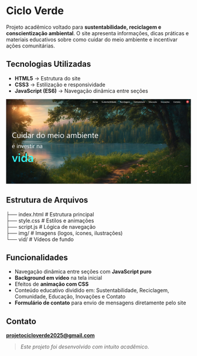 # Ciclo Verde

Projeto acadêmico voltado para **sustentabilidade, reciclagem e conscientização ambiental**. O site apresenta informações, dicas práticas e materiais educativos sobre como cuidar do meio ambiente e incentivar ações comunitárias.

## Tecnologias Utilizadas
- **HTML5** → Estrutura do site  
- **CSS3** → Estilização e responsividade  
- **JavaScript (ES6)** → Navegação dinâmica entre seções  

![Preview Home](img/Screenshot.png)

## Estrutura de Arquivos
├── index.html        # Estrutura principal  
├── style.css         # Estilos e animações  
├── script.js         # Lógica de navegação  
├── img/              # Imagens (logos, ícones, ilustrações)  
└── vid/              # Vídeos de fundo  

## Funcionalidades
- Navegação dinâmica entre seções com **JavaScript puro**  
- **Background em vídeo** na tela inicial  
- Efeitos de **animação com CSS**  
- Conteúdo educativo dividido em: Sustentabilidade, Reciclagem, Comunidade, Educação, Inovações e Contato  
- **Formulário de contato** para envio de mensagens diretamente pelo site  

## Contato
**projetocicloverde2025@gmail.com**  

> *Este projeto foi desenvolvido com intuito acadêmico.*

